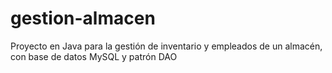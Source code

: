 # gestion-almacen
Proyecto en Java para la gestión de inventario y empleados de un almacén, con base de datos MySQL y patrón DAO
